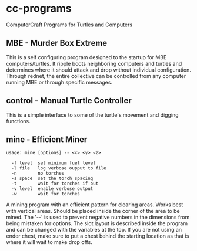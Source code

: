 cc-programs
===========

ComputerCraft Programs for Turtles and Computers

MBE - Murder Box Extreme
------------------------

This is a self configuring program designed to the startup for MBE computers/turtles.
It ripple boots neighboring computers and turtles and determines where it should attack and drop without individual configuration.
Through rednet, the entire collective can be controlled from any computer running MBE or through specific messages.

control - Manual Turtle Controller
----------------------------------

This is a simple interface to some of the turtle's movement and digging functions. 

mine - Efficient Miner
----------------------

    usage: mine [options] -- <x> <y> <z>
    
      -f level  set minimum fuel level
      -l file   log verbose oupput to file
      -n        no torches
      -s space  set the torch spacing
      -t        wait for torches if out
      -v level  enable verbose output
      -w        wait for torches

A mining program with an efficient pattern for clearing areas.  Works best with vertical areas.
Should be placed inside the corner of the area to be mined.  The '--' is used to prevent negative
numbers in the dimensions from being mistaken for options.  The slot layout is described inside the
program and can be changed with the variables at the top.  If you are not using an ender chest, make
sure to put a chest behind the starting location as that is where it will wait to make drop offs.
